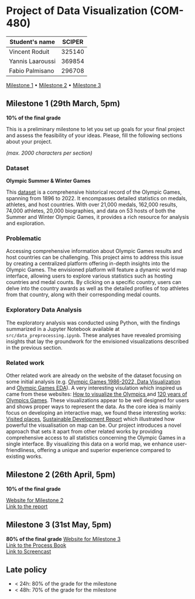 # Project of Data Visualization (COM-480)

| Student's name | SCIPER |
| -------------- | ------ |
|Vincent Roduit | 325140|
| Yannis Laaroussi| 369854|
| Fabio Palmisano| 296708 |

[Milestone 1](#milestone-1) • [Milestone 2](#milestone-2) • [Milestone 3](#milestone-3)

## Milestone 1 (29th March, 5pm)

**10% of the final grade**

This is a preliminary milestone to let you set up goals for your final project and assess the feasibility of your ideas.
Please, fill the following sections about your project.

*(max. 2000 characters per section)*

### Dataset

**Olympic Summer & Winter Games**

This [dataset](https://www.kaggle.com/datasets/piterfm/olympic-games-medals-19862018/data) is a comprehensive historical record of the Olympic Games, spanning from 1896 to 2022. It encompasses detailed statistics on medals, athletes, and host countries. With over 21,000 medals, 162,000 results, 74,000 athletes, 20,000 biographies, and data on 53 hosts of both the Summer and Winter Olympic Games, it provides a rich resource for analysis and exploration.

### Problematic

Accessing comprehensive information about Olympic Games results and host countries can be challenging. This project aims to address this issue by creating a centralized platform offering in-depth insights into the Olympic Games. The envisioned platform will feature a dynamic world map interface, allowing users to explore various statistics such as hosting countries and medal counts. By clicking on a specific country, users can delve into the country awards as well as the detailed profiles of top athletes from that country, along with their corresponding medal counts.

### Exploratory Data Analysis

The exploratory analysis was conducted using Python, with the findings summarized in a Jupyter Notebook available at `src/data_preprocessing.ipynb`. These analyses have revealed promising insights that lay the groundwork for the envisioned visualizations described in the previous section.

### Related work

Other related work are already on the website of the dataset focusing on some initial analysis (e.g. [Olympic Games 1986-2022, Data Visualization](https://www.kaggle.com/code/piterfm/olympic-games-1986-2022-data-visualization#How-is-data-look-like?) and [Olympic Games EDA](https://www.kaggle.com/code/kalilurrahman/olympic-games-eda)). A very interesting visulation which inspired us came from these websites: [How to visualize the Olympics ](https://flourish.studio/blog/visualizing-olympics/) and [120 years of Olympics Games](https://towardsdatascience.com/120-years-of-olympic-games-56411bc4bd53). These visualizations appear to be well designed for users and shows proper ways to represent the data. As the core idea is mainly focus on developing an interactive map, we found these interesting works: [Visited places](https://visitedplaces.com/), [Sustainable Development Report](https://dashboards.sdgindex.org/map)
which illustrated how powerful the visualisation on map can be.
Our project introduces a novel approach that sets it apart from other related works by providing comprehensive access to all statistics concerning the Olympic Games in a single interface. By visualizing this data on a world map, we enhance user-friendliness, offering a unique and superior experience compared to existing works.


## Milestone 2 (26th April, 5pm)

**10% of the final grade**

[Website for Milestone 2](https://com-480-data-visualization.github.io/team_slo) \
[Link to the report](./documents/data_visualization_m2_report.pdf)

## Milestone 3 (31st May, 5pm)

**80% of the final grade**
[Website for Milestone 3](https://com-480-data-visualization.github.io/team_slo) \
[Link to the Process Book](./documents/data_visualization_m3_report.pdf) \
[Link to Screencast](./document/data_visualization_m3.mp4)


## Late policy

- < 24h: 80% of the grade for the milestone
- < 48h: 70% of the grade for the milestone

